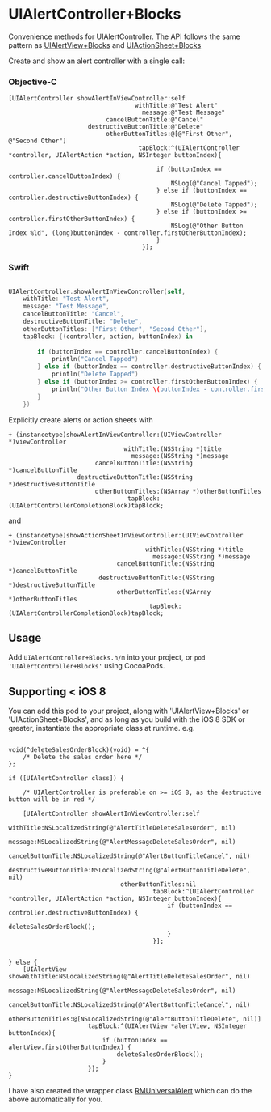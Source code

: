 UIAlertController+Blocks
========================

Convenience methods for UIAlertController. The API follows the same pattern as [UIAlertView+Blocks](https://github.com/ryanmaxwell/UIAlertView-Blocks) and [UIActionSheet+Blocks](https://github.com/ryanmaxwell/UIActionSheet-Blocks)

Create and show an alert controller with a single call:

### Objective-C

```objc
[UIAlertController showAlertInViewController:self
                                   withTitle:@"Test Alert"
                                     message:@"Test Message"
                           cancelButtonTitle:@"Cancel"
                      destructiveButtonTitle:@"Delete"
                           otherButtonTitles:@[@"First Other", @"Second Other"]
                                    tapBlock:^(UIAlertController *controller, UIAlertAction *action, NSInteger buttonIndex){

                                         if (buttonIndex == controller.cancelButtonIndex) {
                                             NSLog(@"Cancel Tapped");
                                         } else if (buttonIndex == controller.destructiveButtonIndex) {
                                             NSLog(@"Delete Tapped");
                                         } else if (buttonIndex >= controller.firstOtherButtonIndex) {
                                             NSLog(@"Other Button Index %ld", (long)buttonIndex - controller.firstOtherButtonIndex);
                                         }
                                     }];
```

### Swift

```swift

UIAlertController.showAlertInViewController(self,
    withTitle: "Test Alert",
    message: "Test Message",
    cancelButtonTitle: "Cancel",
    destructiveButtonTitle: "Delete",
    otherButtonTitles: ["First Other", "Second Other"],
    tapBlock: {(controller, action, buttonIndex) in
    
        if (buttonIndex == controller.cancelButtonIndex) {
            println("Cancel Tapped")
        } else if (buttonIndex == controller.destructiveButtonIndex) {
            println("Delete Tapped")
        } else if (buttonIndex >= controller.firstOtherButtonIndex) {
            println("Other Button Index \(buttonIndex - controller.firstOtherButtonIndex)")
        }
    })
```

Explicitly create alerts or action sheets with

```objc
+ (instancetype)showAlertInViewController:(UIViewController *)viewController
                                withTitle:(NSString *)title
                                  message:(NSString *)message
                        cancelButtonTitle:(NSString *)cancelButtonTitle
                   destructiveButtonTitle:(NSString *)destructiveButtonTitle
                        otherButtonTitles:(NSArray *)otherButtonTitles
                                 tapBlock:(UIAlertControllerCompletionBlock)tapBlock;
```

and 

```objc
+ (instancetype)showActionSheetInViewController:(UIViewController *)viewController
                                      withTitle:(NSString *)title
                                        message:(NSString *)message
                              cancelButtonTitle:(NSString *)cancelButtonTitle
                         destructiveButtonTitle:(NSString *)destructiveButtonTitle
                              otherButtonTitles:(NSArray *)otherButtonTitles
                                       tapBlock:(UIAlertControllerCompletionBlock)tapBlock;
```

## Usage

Add `UIAlertController+Blocks.h/m` into your project, or `pod 'UIAlertController+Blocks'` using CocoaPods.

## Supporting < iOS 8

You can add this pod to your project, along with 'UIAlertView+Blocks' or 'UIActionSheet+Blocks', and as long as you build with the iOS 8 SDK or greater, instantiate the appropriate class at runtime. e.g.

```objc

void(^deleteSalesOrderBlock)(void) = ^{
    /* Delete the sales order here */
};

if ([UIAlertController class]) {
    
    /* UIAlertController is preferable on >= iOS 8, as the destructive button will be in red */
    
    [UIAlertController showAlertInViewController:self
                                       withTitle:NSLocalizedString(@"AlertTitleDeleteSalesOrder", nil)
                                         message:NSLocalizedString(@"AlertMessageDeleteSalesOrder", nil)
                               cancelButtonTitle:NSLocalizedString(@"AlertButtonTitleCancel", nil)
                          destructiveButtonTitle:NSLocalizedString(@"AlertButtonTitleDelete", nil)
                               otherButtonTitles:nil
                                        tapBlock:^(UIAlertController *controller, UIAlertAction *action, NSInteger buttonIndex){
                                            if (buttonIndex == controller.destructiveButtonIndex) {
                                                deleteSalesOrderBlock();
                                            }
                                        }];
    
    
} else {
    [UIAlertView showWithTitle:NSLocalizedString(@"AlertTitleDeleteSalesOrder", nil)
                       message:NSLocalizedString(@"AlertMessageDeleteSalesOrder", nil)
             cancelButtonTitle:NSLocalizedString(@"AlertButtonTitleCancel", nil)
             otherButtonTitles:@[NSLocalizedString(@"AlertButtonTitleDelete", nil)]
                      tapBlock:^(UIAlertView *alertView, NSInteger buttonIndex){
                          if (buttonIndex == alertView.firstOtherButtonIndex) {
                              deleteSalesOrderBlock();
                          }
                      }];
}

```

I have also created the wrapper class [RMUniversalAlert](https://github.com/ryanmaxwell/RMUniversalAlert) which can do the above automatically for you.